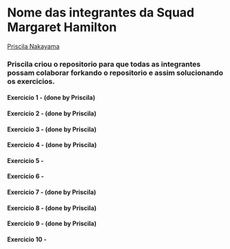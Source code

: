 # Nome das integrantes da Squad Margaret Hamilton

[Priscila Nakayama](https://github.com/PuriNakayama)

### Priscila criou o repositorio para que todas as integrantes possam colaborar forkando o repositorio e assim solucionando os exercicios.

#### Exercicio 1 - (done by Priscila)
#### Exercicio 2 - (done by Priscila)
#### Exercicio 3 - (done by Priscila)
#### Exercicio 4 - (done by Priscila)
#### Exercicio 5 - 
#### Exercicio 6 - 
#### Exercicio 7 - (done by Priscila)
#### Exercicio 8 - (done by Priscila)
#### Exercicio 9 - (done by Priscila) 
#### Exercicio 10  -
